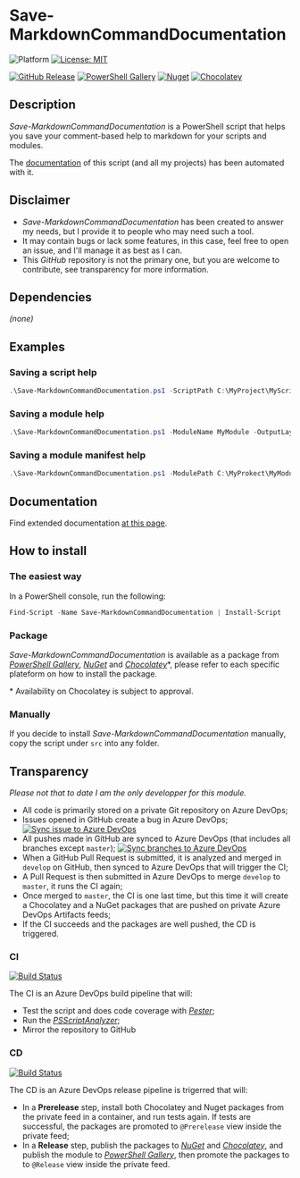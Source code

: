 # Save-MarkdownCommandDocumentation
![Platform](https://img.shields.io/powershellgallery/p/Save-MarkdownCommandDocumentation?logo=powershell&logoColor=white) [![License: MIT](https://img.shields.io/github/license/baptistecabrera/bca-savemarkdowncommanddocumentation?logo=open-source-initiative&logoColor=white)](https://opensource.org/licenses/MIT)

[![GitHub Release](https://img.shields.io/github/v/tag/baptistecabrera/bca-savemarkdowncommanddocumentation?logo=github&logoColor=white&label=release)](https://github.com/baptistecabrera/bca-savemarkdowncommanddocumentation/releases) [![PowerShell Gallery](https://img.shields.io/powershellgallery/v/Save-MarkdownCommandDocumentation?color=informational&logo=powershell&logoColor=white)](https://www.powershellgallery.com/packages/Save-MarkdownCommandDocumentation) [![Nuget](https://img.shields.io/nuget/v/Save-MarkdownCommandDocumentation?color=informational&logo=nuget&logoColor=white)](https://www.nuget.org/packages/Save-MarkdownCommandDocumentation/) [![Chocolatey](https://img.shields.io/chocolatey/v/bca-savemarkdowncommanddocumentation?color=informational&logo=chocolatey&logoColor=white)](https://chocolatey.org/packages/bca-savemarkdowncommanddocumentation)

## Description

_Save-MarkdownCommandDocumentation_ is a PowerShell script that helps you save your comment-based help to markdown for your scripts and modules. 

The [documentation](doc/ReadMe.md) of this script (and all my projects) has been automated with it.

## Disclaimer

- _Save-MarkdownCommandDocumentation_ has been created to answer my needs, but I provide it to people who may need such a tool.
- It may contain bugs or lack some features, in this case, feel free to open an issue, and I'll manage it as best as I can.
- This _GitHub_ repository is not the primary one, but you are welcome to contribute, see transparency for more information.

## Dependencies

_(none)_

## Examples

### Saving a script help

```powershell
.\Save-MarkdownCommandDocumentation.ps1 -ScriptPath C:\MyProject\MyScript.ps1 -OutputLayout OneFilePerCommand -Path C:\MyProject\doc
```

### Saving a module help

```powershell
.\Save-MarkdownCommandDocumentation.ps1 -ModuleName MyModule -OutputLayout OneFilePerCommandWithIndex -Path C:\MyProject\doc
```

### Saving a module manifest help

```powershell
.\Save-MarkdownCommandDocumentation.ps1 -ModulePath C:\MyProkect\MyModule\MyModule.psd1 -OutputLayout OneFilePerCommandWithIndex -Path C:\MyProject\doc
```

## Documentation
Find extended documentation [at this page](doc/ReadMe.md).

## How to install

### The easiest way

In a PowerShell console, run the following:
```powershell
Find-Script -Name Save-MarkdownCommandDocumentation | Install-Script
```

### Package

_Save-MarkdownCommandDocumentation_ is available as a package from _[PowerShell Gallery](https://www.powershellgallery.com/)_, _[NuGet](https://www.nuget.org/)_ and _[Chocolatey](https://chocolatey.org/)_*, please refer to each specific plateform on how to install the package.

\* Availability on Chocolatey is subject to approval.

### Manually

If you decide to install _Save-MarkdownCommandDocumentation_ manually, copy the script under `src` into any folder.

## Transparency

_Please not that to date I am the only developper for this module._

- All code is primarily stored on a private Git repository on Azure DevOps;
- Issues opened in GitHub create a bug in Azure DevOps; [![Sync issue to Azure DevOps](https://github.com/baptistecabrera/bca-savemarkdowncommanddocumentation/workflows/Sync%20issue%20to%20Azure%20DevOps/badge.svg)](https://github.com/baptistecabrera/bca-savemarkdowncommanddocumentation/actions?query=workflow%3A"Sync+issue+to+Azure+DevOps")
- All pushes made in GitHub are synced to Azure DevOps (that includes all branches except `master`); [![Sync branches to Azure DevOps](https://github.com/baptistecabrera/bca-savemarkdowncommanddocumentation/workflows/Sync%20branches%20to%20Azure%20DevOps/badge.svg)](https://github.com/baptistecabrera/bca-savemarkdowncommanddocumentation/actions?query=workflow%3A"Sync+branches+to+Azure+DevOps")
- When a GitHub Pull Request is submitted, it is analyzed and merged in `develop` on GitHub, then synced to Azure DevOps that will trigger the CI;
- A Pull Request is then submitted in Azure DevOps to merge `develop` to `master`, it runs the CI again;
- Once merged to `master`, the CI is one last time, but this time it will create a Chocolatey and a NuGet packages that are pushed on private Azure DevOps Artifacts feeds;
- If the CI succeeds and the packages are well pushed, the CD is triggered.

### CI
[![Build Status](https://dev.azure.com/baptistecabrera/Bca/_apis/build/status/Build/Save-MarkdownCommandDocumentation?repoName=bca-savemarkdowncommanddocumentation&branchName=master)](https://dev.azure.com/baptistecabrera/Bca/_build/latest?definitionId=20&repoName=bca-savemarkdowncommanddocumentation&branchName=master)

The CI is an Azure DevOps build pipeline that will:
- Test the script and does code coverage with _[Pester](https://pester.dev/)_;
- Run the _[PSScriptAnalyzer](https://github.com/PowerShell/PSScriptAnalyzer)_;
- Mirror the repository to GitHub

### CD
[![Build Status](https://dev.azure.com/baptistecabrera/Bca/_apis/build/status/Release/Save-MarkdownCommandDocumentation?repoName=bca-savemarkdowncommanddocumentation&branchName=master)](https://dev.azure.com/baptistecabrera/Bca/_build/latest?definitionId=21&repoName=bca-savemarkdowncommanddocumentation&branchName=master)

The CD is an Azure DevOps release pipeline is trigerred that will:
- In a **Prerelease** step, install both Chocolatey and Nuget packages from the private feed in a container, and run tests again. If tests are successful, the packages are promoted to `@Prerelease` view inside the private feed;
- In a **Release** step, publish the packages to _[NuGet](https://www.nuget.org/)_ and _[Chocolatey](https://chocolatey.org/)_, and publish the module to _[PowerShell Gallery](https://www.powershellgallery.com/)_, then promote the packages to to `@Release` view inside the private feed.
